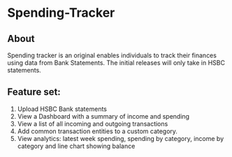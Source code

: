 # Spending-Tracker

## About

Spending tracker is an original enables individuals to track their finances using data from Bank Statements. The initial releases will only take in HSBC statements.

## Feature set:

1. Upload HSBC Bank statements
2. View a Dashboard with a summary of income and spending
3. View a list of all incoming and outgoing transactions
4. Add common transaction entities to a custom category.
5. View analytics: latest week spending, spending by category, income by category and line chart showing balance
